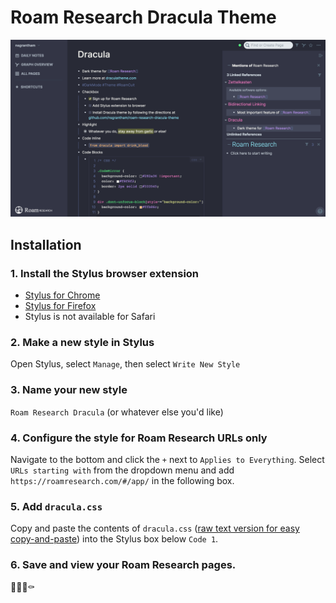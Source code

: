 # Roam Research Dracula Theme

![Screenshot of Roam Research with Dracula Theme](dracula-screenshot.png)

## Installation

### 1. Install the Stylus browser extension

  - [Stylus for Chrome](https://chrome.google.com/webstore/detail/stylus/clngdbkpkpeebahjckkjfobafhncgmne?hl=en)
  - [Stylus for Firefox](https://addons.mozilla.org/en-US/firefox/addon/styl-us/)
  - Stylus is not available for Safari

### 2. Make a new style in Stylus

Open Stylus, select `Manage`, then select `Write New Style`

### 3. Name your new style

`Roam Research Dracula` (or whatever else you'd like)

### 4. Configure the style for Roam Research URLs only

Navigate to the bottom and click the `+` next to `Applies to Everything`. Select `URLs starting with` from the dropdown menu and add `https://roamresearch.com/#/app/` in the following box.

### 5. Add `dracula.css` 

Copy and paste the contents of `dracula.css` ([raw text version for easy copy-and-paste](https://raw.githubusercontent.com/nsgrantham/roam-research-dracula-theme/master/dracula.css)) into the Stylus box below `Code 1`.

### 6. Save and view your Roam Research pages.

🧛‍♂️🦇⚰️
